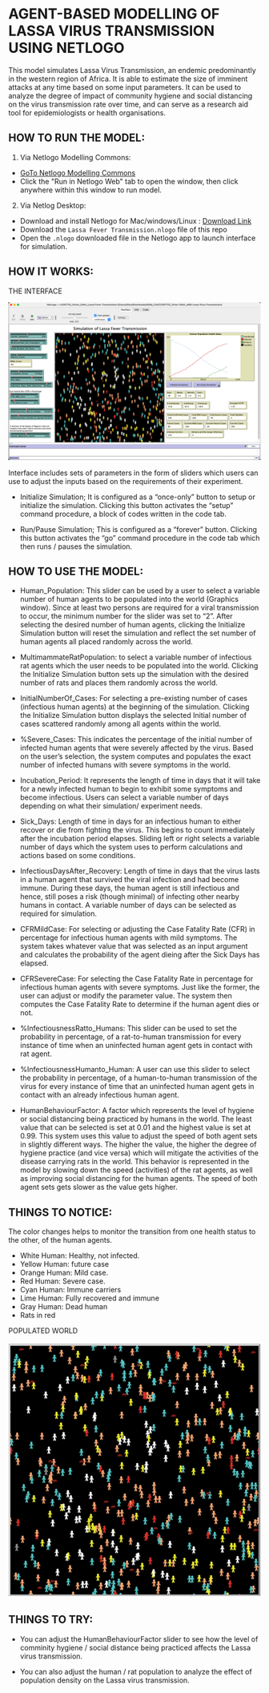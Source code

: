 # AGENT-BASED MODELLING OF LASSA VIRUS TRANSMISSION USING NETLOGO

This model simulates Lassa Virus Transmission, an endemic predominantly in the western region of Africa. It is able to estimate the size of imminent attacks at any time based on some input parameters. It can be used to analyze the degree of impact of community hygiene and social distancing on the virus transmission rate over time, and can serve as a research aid tool for epidemiologists or health organisations.

## HOW TO RUN THE MODEL:

1. Via Netlogo Modelling Commons:
- [GoTo Netlogo Modelling Commons](http://modelingcommons.org/browse/one_model/7141#browse_nlw)
- Click the "Run in Netlogo Web" tab to open the window, then click anywhere within this window to run model.

2. Via Netlog Desktop:
- Download and install Netlogo for Mac/windows/Linux : [Download Link](https://ccl.northwestern.edu/netlogo/6.1.1/)
- Download the `Lassa Fever Transmission.nlogo` file of this repo
- Open the `.nlogo` downloaded file in the Netlogo app to launch interface for simulation.


## HOW IT WORKS:

THE INTERFACE

![](Interface%20Pics/Model%20Interface.png)

Interface includes sets of parameters in the form of sliders which users can use to adjust the inputs based on the requirements of their experiment.

- Initialize Simulation; It is configured as a “once-only” button to setup or initialize the simulation. Clicking this button activates the “setup” command procedure, a block of codes written in the code tab.

- Run/Pause Simulation; This is configured as a “forever” button. Clicking this button activates the “go” command procedure in the code tab which then runs / pauses the simulation.


## HOW TO USE THE MODEL:

- Human_Population: This slider can be used by a user to select a variable number of human agents to be populated into the world (Graphics window). Since at least two persons are required for a viral transmission to occur, the minimum number for the slider was set to “2”. After selecting the desired number of human agents, clicking the Initialize Simulation button will reset the simulation and reflect the set number of human agents all placed randomly across the world.

- MultimammateRatPopulation: to select a variable number of infectious rat agents which the user needs to be populated into the world. Clicking the Initialize Simulation button sets up the simulation with the desired number of rats and places them randomly across the world.

- InitialNumberOf_Cases: For selecting a pre-existing number of cases (infectious human agents) at the beginning of the simulation. Clicking the Initialize Simulation button displays the selected Initial number of cases scattered randomly among all agents within the world.

- %Severe_Cases: This indicates the percentage of the initial number of infected human agents that were severely affected by the virus. Based on the user’s selection, the system computes and populates the exact number of infected humans with severe symptoms in the world.

- Incubation_Period: It represents the length of time in days that it will take for a newly infected human to begin to exhibit some symptoms and become infectious. Users can select a variable number of days depending on what their simulation/ experiment needs.

- Sick_Days: Length of time in days for an infectious human to either recover or die from fighting the virus. This begins to count immediately after the incubation period elapses. Sliding left or right selects a variable number of days which the system uses to perform calculations and actions based on some conditions.

- InfectiousDaysAfter_Recovery: Length of time in days that the virus lasts in a human agent that survived the viral infection and had become immune. During these days, the human agent is still infectious and hence, still poses a risk (though minimal) of infecting other nearby humans in contact. A variable number of days can be selected as required for simulation.

- CFRMildCase: For selecting or adjusting the Case Fatality Rate (CFR) in percentage for infectious human agents with mild symptoms. The system takes whatever value that was selected as an input argument and calculates the probability of the agent dieing after the Sick Days has elapsed.

- CFRSevereCase: For selecting the Case Fatality Rate in percentage for infectious human agents with severe symptoms. Just like the former, the user can adjust or modify the parameter value. The system then computes the Case Fatality Rate to determine if the human agent dies or not.

- %InfectiousnessRatto_Humans: This slider can be used to set the probability in percentage, of a rat-to-human transmission for every instance of time when an uninfected human agent gets in contact with rat agent.

- %InfectiousnessHumanto_Human: A user can use this slider to select the probability in percentage, of a human-to-human transmission of the virus for every instance of time that an uninfected human agent gets in contact with an already infectious human agent.

- HumanBehaviourFactor: A factor which represents the level of hygiene or social distancing being practiced by humans in the world. The least value that can be selected is set at 0.01 and the highest value is set at 0.99. This system uses this value to adjust the speed of both agent sets in slightly different ways. The higher the value, the higher the degree of hygiene practice (and vice versa) which will mitigate the activities of the disease carrying rats in the world. This behavior is represented in the model by slowing down the speed (activities) of the rat agents, as well as improving social distancing for the human agents. The speed of both agent sets gets slower as the value gets higher.

## THINGS TO NOTICE:

The color changes helps to monitor the transition from one health status to the other, of the human agents.

- White Human: Healthy, not infected.
- Yellow Human: future case
- Orange Human: Mild case.
- Red Human: Severe case.
- Cyan Human: Immune carriers
- Lime Human: Fully recovered and immune
- Gray Human: Dead human
- Rats in red

POPULATED WORLD

![](Interface%20Pics/Populated%20World.png)

## THINGS TO TRY:
- You can adjust the HumanBehaviourFactor slider to see how the level of comminity hygiene / social distance being practiced affects the Lassa virus transmission.

- You can also adjust the human / rat population to analyze the effect of population density on the Lassa virus transmission.
